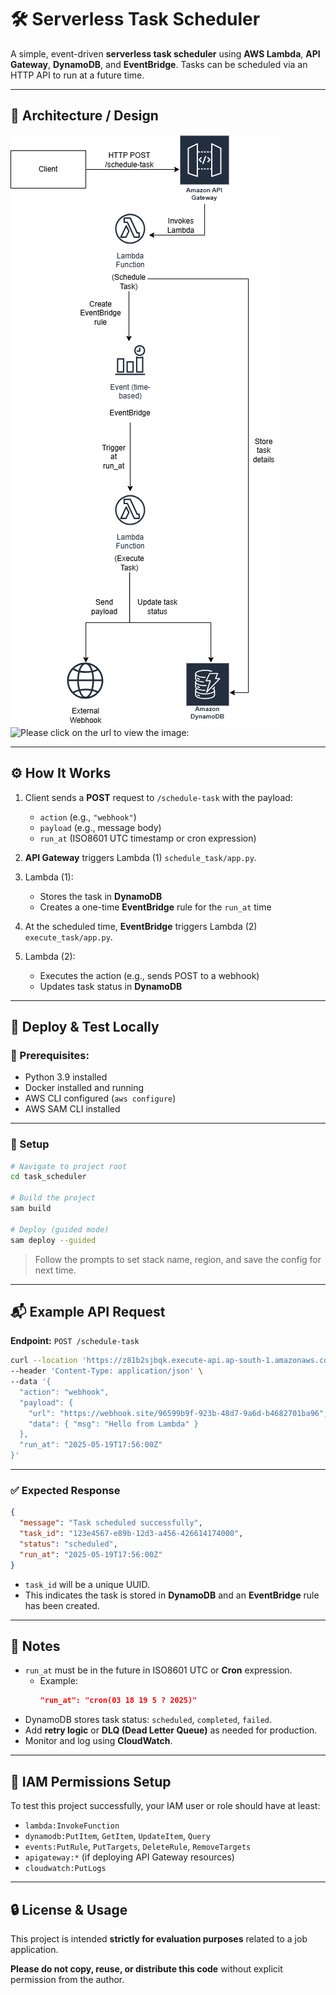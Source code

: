 # 🛠️ Serverless Task Scheduler

A simple, event-driven **serverless task scheduler** using **AWS Lambda**, **API Gateway**, **DynamoDB**, and **EventBridge**. Tasks can be scheduled via an HTTP API to run at a future time.

---

## 🧱 Architecture / Design

![Architecture Diagram](architecture.png)  
![Please click on the url to view the image: ](https://drive.google.com/file/d/1iKnWBWnCrCZwedmDTt4JlpxvZAjizsW3/view?usp=sharing)

---

## ⚙️ How It Works

1. Client sends a **POST** request to `/schedule-task` with the payload:
   - `action` (e.g., `"webhook"`)
   - `payload` (e.g., message body)
   - `run_at` (ISO8601 UTC timestamp or cron expression)

2. **API Gateway** triggers Lambda (1) `schedule_task/app.py`.

3. Lambda (1):
   - Stores the task in **DynamoDB**
   - Creates a one-time **EventBridge** rule for the `run_at` time

4. At the scheduled time, **EventBridge** triggers Lambda (2) `execute_task/app.py`.

5. Lambda (2):
   - Executes the action (e.g., sends POST to a webhook)
   - Updates task status in **DynamoDB**

---

## 🧪 Deploy & Test Locally

### 🔧 Prerequisites:

- Python 3.9 installed
- Docker installed and running
- AWS CLI configured (`aws configure`)
- AWS SAM CLI installed

---

### 🚀 Setup

```bash
# Navigate to project root
cd task_scheduler

# Build the project
sam build

# Deploy (guided mode)
sam deploy --guided
```

> Follow the prompts to set stack name, region, and save the config for next time.

---

## 📬 Example API Request

**Endpoint:** `POST /schedule-task`

```bash
curl --location 'https://z81b2sjbqk.execute-api.ap-south-1.amazonaws.com/Prod/schedule-task' \
--header 'Content-Type: application/json' \
--data '{
  "action": "webhook",
  "payload": {
    "url": "https://webhook.site/96599b9f-923b-48d7-9a6d-b4682701ba96",
    "data": { "msg": "Hello from Lambda" }
  },
  "run_at": "2025-05-19T17:56:00Z"
}'
```

---

### ✅ Expected Response

```json
{
  "message": "Task scheduled successfully",
  "task_id": "123e4567-e89b-12d3-a456-426614174000",
  "status": "scheduled",
  "run_at": "2025-05-19T17:56:00Z"
}
```

- `task_id` will be a unique UUID.
- This indicates the task is stored in **DynamoDB** and an **EventBridge** rule has been created.

---

## 📝 Notes

- `run_at` must be in the future in ISO8601 UTC or **Cron** expression.
  - Example:  
    ```json
    "run_at": "cron(03 18 19 5 ? 2025)"
    ```
- DynamoDB stores task status: `scheduled`, `completed`, `failed`.
- Add **retry logic** or **DLQ (Dead Letter Queue)** as needed for production.
- Monitor and log using **CloudWatch**.

---

## 🔐 IAM Permissions Setup

To test this project successfully, your IAM user or role should have at least:

- `lambda:InvokeFunction`
- `dynamodb:PutItem`, `GetItem`, `UpdateItem`, `Query`
- `events:PutRule`, `PutTargets`, `DeleteRule`, `RemoveTargets`
- `apigateway:*` (if deploying API Gateway resources)
- `cloudwatch:PutLogs`

---

## 🔒 License & Usage

This project is intended **strictly for evaluation purposes** related to a job application.

**Please do not copy, reuse, or distribute this code** without explicit permission from the author.
